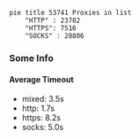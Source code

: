 
```mermaid
pie title 53741 Proxies in list
    "HTTP" : 23782
    "HTTPS": 7516
    "SOCKS" : 28806
```

### Some Info
#### Average Timeout

- mixed: 3.5s
- http: 1.7s
- https: 8.2s
- socks: 5.0s